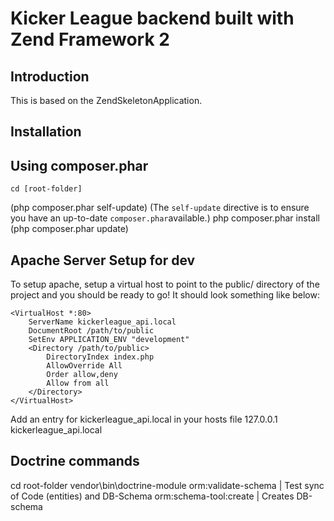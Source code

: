 Kicker League backend built with Zend Framework 2 
=======================

Introduction
------------
This is based on the ZendSkeletonApplication.

Installation
------------

Using composer.phar 
----------------------------

    cd [root-folder]
   (php composer.phar self-update)     (The `self-update` directive is to ensure you have an up-to-date `composer.phar`available.)
    php composer.phar install
   (php composer.phar update)

Apache Server Setup for dev
----------------

To setup apache, setup a virtual host to point to the public/ directory of the
project and you should be ready to go! It should look something like below:

    <VirtualHost *:80>
        ServerName kickerleague_api.local
        DocumentRoot /path/to/public
        SetEnv APPLICATION_ENV "development"
        <Directory /path/to/public>
            DirectoryIndex index.php
            AllowOverride All
            Order allow,deny
            Allow from all
        </Directory>
    </VirtualHost>

Add an entry for kickerleague_api.local in your hosts file
127.0.0.1   kickerleague_api.local

Doctrine commands
-------------------
cd root-folder
vendor\bin\doctrine-module  orm:validate-schema         | Test sync of Code (entities) and DB-Schema
                            orm:schema-tool:create      | Creates DB-schema